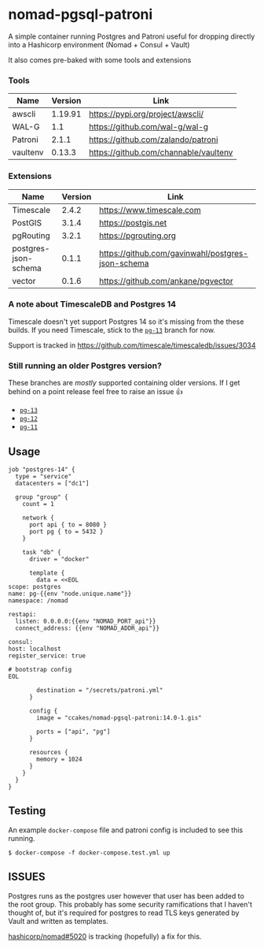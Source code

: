 # nomad-pgsql-patroni

A simple container running Postgres and Patroni useful for dropping directly into a Hashicorp environment (Nomad + Consul + Vault)

It also comes pre-baked with some tools and extensions

### Tools

| Name | Version | Link |
|--|--|--|
| awscli | 1.19.91 | https://pypi.org/project/awscli/ |
| WAL-G | 1.1 | https://github.com/wal-g/wal-g |
| Patroni | 2.1.1 | https://github.com/zalando/patroni |
| vaultenv | 0.13.3 | https://github.com/channable/vaultenv |

### Extensions

| Name | Version | Link |
|--|--|--|
| Timescale | 2.4.2 | https://www.timescale.com |
| PostGIS | 3.1.4 | https://postgis.net |
| pgRouting | 3.2.1 | https://pgrouting.org |
| postgres-json-schema | 0.1.1 | https://github.com/gavinwahl/postgres-json-schema |
| vector | 0.1.6 | https://github.com/ankane/pgvector |

### A note about TimescaleDB and Postgres 14

Timescale doesn't yet support Postgres 14 so it's missing from the these builds. If you need Timescale, stick to the [`pg-13`](https://github.com/ccakes/nomad-pgsql-patroni/tree/pg-13) branch for now.

Support is tracked in https://github.com/timescale/timescaledb/issues/3034

### Still running an older Postgres version?

These branches are *mostly* supported containing older versions. If I get behind on a point release feel free to raise an issue :thumbsup:

- [`pg-13`](https://github.com/ccakes/nomad-pgsql-patroni/tree/pg-13)
- [`pg-12`](https://github.com/ccakes/nomad-pgsql-patroni/tree/pg-12)
- [`pg-11`](https://github.com/ccakes/nomad-pgsql-patroni/tree/pg-11)

## Usage

```hcl
job "postgres-14" {
  type = "service"
  datacenters = ["dc1"]

  group "group" {
    count = 1

    network {
      port api { to = 8080 }
      port pg { to = 5432 }
    }

    task "db" {
      driver = "docker"

      template {
        data = <<EOL
scope: postgres
name: pg-{{env "node.unique.name"}}
namespace: /nomad

restapi:
  listen: 0.0.0.0:{{env "NOMAD_PORT_api"}}
  connect_address: {{env "NOMAD_ADDR_api"}}

consul:
host: localhost
register_service: true

# bootstrap config
EOL

        destination = "/secrets/patroni.yml"
      }

      config {
        image = "ccakes/nomad-pgsql-patroni:14.0-1.gis"

        ports = ["api", "pg"]
      }

      resources {
        memory = 1024
      }
    }
  }
}

```

## Testing

An example `docker-compose` file and patroni config is included to see this running.
```shell
$ docker-compose -f docker-compose.test.yml up
```

## ISSUES

Postgres runs as the postgres user however that user has been added to the root group. This probably has some security ramifications that I haven't thought of, but it's required for postgres to read TLS keys generated by Vault and written as templates.

[hashicorp/nomad#5020](https://github.com/hashicorp/nomad/issues/5020) is tracking (hopefully) a fix for this.
